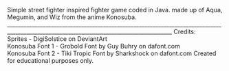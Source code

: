 Simple street fighter inspired fighter game coded in Java. made up of Aqua, Megumin, and Wiz from the anime Konosuba. __________________________________________________________________________________________________________________________________________
Credits:                                                                       
Sprites - DigiSolstice on DeviantArt                                                                                
Konosuba Font 1 - Grobold Font by Guy Buhry on dafont.com                                       
Konosuba Font 2 - Tiki Tropic Font by Sharkshock on dafont.com
Created for educational purposes only.

